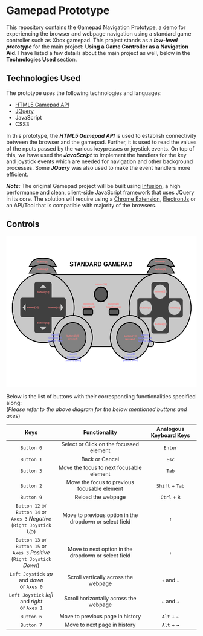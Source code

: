 # Gamepad Prototype

This repository contains the Gamepad Navigation Prototype, a demo for experiencing the browser and webpage navigation using a standard game controller such as Xbox gamepad. This project stands as a ***low-level prototype*** for the main project: **Using a Game Controller as a Navigation Aid**. I have listed a few details about the main project as well, below in the **Technologies Used** section.

## Technologies Used

The prototype uses the following technologies and languages:

- [HTML5 Gamepad API](https://developer.mozilla.org/en-US/docs/Web/API/Gamepad_API)
- [JQuery](https://jquery.com)
- JavaScript
- CSS3

In this prototype, the ***HTML5 Gamepad API*** is used to establish connectivity between the browser and the gamepad. Further, it is used to read the values of the nputs passed by the various keypresses or joystick events. On top of this, we have used the ***JavaScript*** to implement the handlers for the key and joystick events which are needed for navigation and other background processes. Some ***JQuery*** was also used to make the event handlers more efficient.

***Note:*** The original Gamepad project will be built using [Infusion](https://fluidproject.org/infusion.html), a high performance and clean, client-side JavaScript framework that uses JQuery in its core. The solution will require using a [Chrome Extension](https://developer.chrome.com/extensions), [ElectronJs](https://www.electronjs.org/) or an API/Tool that is compatible with majority of the browsers.

## Controls

<p align="center">
  <img src="./standard_gamepad.svg" height=400>
</p>

Below is the list of buttons with their corresponding functionalities specified along:  
(_Please refer to the above diagram for the below mentioned buttons and axes_)

| Keys | Functionality | Analogous Keyboard Keys |
| :---: | :---: | :---: |
| `Button 0` | Select or Click on the focussed element | `Enter` |
| `Button 1` | Back or Cancel | `Esc` |
| `Button 3` | Move the focus to next focusable element | `Tab` |
| `Button 2` | Move the focus to previous focusable element | `Shift` + `Tab` |
| `Button 9` | Reload the webpage | `Ctrl` + `R` |
| `Button 12` or <br> `Button 14` or <br> `Axes 3` _Negative_ <br> (`Right Joystick` _Up_) | Move to previous option in the dropdown or select field | `↑` |
| `Button 13` or <br> `Button 15` or <br> `Axes 3` _Positive_ <br> (`Right Joystick` _Down_) | Move to next option in the dropdown or select field | `↓` |
| `Left Joystick` _up_ and _down_ <br> or `Axes 0` | Scroll vertically across the webpage | `↑` and `↓` |
| `Left Joystick` _left_ and _right_ <br> or `Axes 1` | Scroll horizontally across the webpage | `←` and `→` |
| `Button 6` | Move to previous page in history | `Alt` + `←` |
| `Button 7` | Move to next page in history | `Alt` + `→` |
